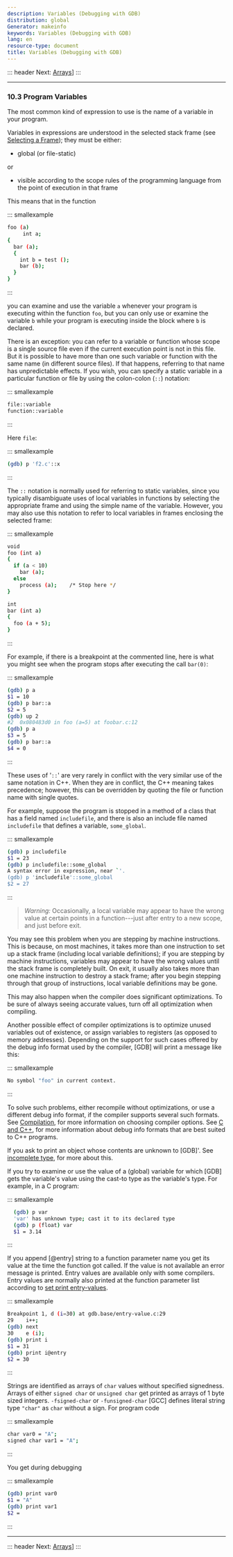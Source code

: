 ```yaml
---
description: Variables (Debugging with GDB)
distribution: global
Generator: makeinfo
keywords: Variables (Debugging with GDB)
lang: en
resource-type: document
title: Variables (Debugging with GDB)
---
```

::: header
Next: [Arrays](Arrays.html#Arrays)]
:::

---

### 10.3 Program Variables

The most common kind of expression to use is the name of a variable in your program.

Variables in expressions are understood in the selected stack frame (see [Selecting a Frame](Selection.html#Selection)); they must be either:

- global (or file-static)

or

- visible according to the scope rules of the programming language from the point of execution in that frame

This means that in the function

::: smallexample

```bash
foo (a)
     int a;
{
  bar (a);
  {
    int b = test ();
    bar (b);
  }
}
```

:::

you can examine and use the variable `a` whenever your program is executing within the function `foo`, but you can only use or examine the variable `b` while your program is executing inside the block where `b` is declared.

There is an exception: you can refer to a variable or function whose scope is a single source file even if the current execution point is not in this file. But it is possible to have more than one such variable or function with the same name (in different source files). If that happens, referring to that name has unpredictable effects. If you wish, you can specify a static variable in a particular function or file by using the colon-colon (`::`) notation:

::: smallexample

```bash
file::variable
function::variable
```

:::

Here `file`:

::: smallexample

```bash
(gdb) p 'f2.c'::x
```

:::

The `::` notation is normally used for referring to static variables, since you typically disambiguate uses of local variables in functions by selecting the appropriate frame and using the simple name of the variable. However, you may also use this notation to refer to local variables in frames enclosing the selected frame:

::: smallexample

```bash
void
foo (int a)
{
  if (a < 10)
    bar (a);
  else
    process (a);    /* Stop here */
}

int
bar (int a)
{
  foo (a + 5);
}
```

:::

For example, if there is a breakpoint at the commented line, here is what you might see when the program stops after executing the call `bar(0)`:

::: smallexample

```bash
(gdb) p a
$1 = 10
(gdb) p bar::a
$2 = 5
(gdb) up 2
#2  0x080483d0 in foo (a=5) at foobar.c:12
(gdb) p a
$3 = 5
(gdb) p bar::a
$4 = 0
```

:::

These uses of '`::`' are very rarely in conflict with the very similar use of the same notation in C++. When they are in conflict, the C++ meaning takes precedence; however, this can be overridden by quoting the file or function name with single quotes.

For example, suppose the program is stopped in a method of a class that has a field named `includefile`, and there is also an include file named `includefile` that defines a variable, `some_global`.

::: smallexample

```bash
(gdb) p includefile
$1 = 23
(gdb) p includefile::some_global
A syntax error in expression, near `'.
(gdb) p 'includefile'::some_global
$2 = 27
```

:::

> *Warning:* Occasionally, a local variable may appear to have the wrong value at certain points in a function---just after entry to a new scope, and just before exit.

You may see this problem when you are stepping by machine instructions. This is because, on most machines, it takes more than one instruction to set up a stack frame (including local variable definitions); if you are stepping by machine instructions, variables may appear to have the wrong values until the stack frame is completely built. On exit, it usually also takes more than one machine instruction to destroy a stack frame; after you begin stepping through that group of instructions, local variable definitions may be gone.

This may also happen when the compiler does significant optimizations. To be sure of always seeing accurate values, turn off all optimization when compiling.

Another possible effect of compiler optimizations is to optimize unused variables out of existence, or assign variables to registers (as opposed to memory addresses). Depending on the support for such cases offered by the debug info format used by the compiler, [GDB] will print a message like this:

::: smallexample

```bash
No symbol "foo" in current context.
```

:::

To solve such problems, either recompile without optimizations, or use a different debug info format, if the compiler supports several such formats. See [Compilation](Compilation.html#Compilation), for more information on choosing compiler options. See [C and C++](C.html#C), for more information about debug info formats that are best suited to C++ programs.

If you ask to print an object whose contents are unknown to [GDB]'. See [incomplete type](Symbols.html#Symbols), for more about this.

If you try to examine or use the value of a (global) variable for which [GDB] gets the variable's value using the cast-to type as the variable's type. For example, in a C program:

::: smallexample

```bash
  (gdb) p var
  'var' has unknown type; cast it to its declared type
  (gdb) p (float) var
  $1 = 3.14
```

:::

If you append [\@entry] string to a function parameter name you get its value at the time the function got called. If the value is not available an error message is printed. Entry values are available only with some compilers. Entry values are normally also printed at the function parameter list according to [set print entry-values](Print-Settings.html#set-print-entry_002dvalues).

::: smallexample

```bash
Breakpoint 1, d (i=30) at gdb.base/entry-value.c:29
29    i++;
(gdb) next
30    e (i);
(gdb) print i
$1 = 31
(gdb) print i@entry
$2 = 30
```

:::

Strings are identified as arrays of `char` values without specified signedness. Arrays of either `signed char` or `unsigned char` get printed as arrays of 1 byte sized integers. `-fsigned-char` or `-funsigned-char` [GCC] defines literal string type `"char"` as `char` without a sign. For program code

::: smallexample

```bash
char var0 = "A";
signed char var1 = "A";
```

:::

You get during debugging

::: smallexample

```bash
(gdb) print var0
$1 = "A"
(gdb) print var1
$2 = 
```

:::

---

::: header
Next: [Arrays](Arrays.html#Arrays)]
:::
